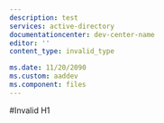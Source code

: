 ```yaml
---
description: test
services: active-directory
documentationcenter: dev-center-name
editor: ''
content_type: invalid_type

ms.date: 11/20/2090
ms.custom: aaddev
ms.component: files
---
```


#Invalid H1
